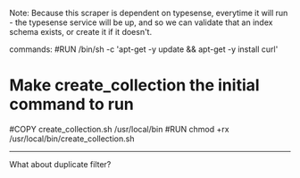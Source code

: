 
Note:
Because this scraper is dependent on typesense, everytime it will run - the typesense service will be up, and so we can validate that an index schema exists, or create it if it doesn't.

commands:
#RUN /bin/sh -c 'apt-get -y update && apt-get -y install curl'

# Make create_collection the initial command to run
#COPY create_collection.sh /usr/local/bin
#RUN chmod +rx /usr/local/bin/create_collection.sh



--------
What about duplicate filter?
